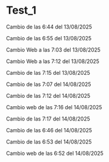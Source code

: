 # Test_1
Cambio de las 6:44 del 13/08/2025

Cambio de las 6:55 del 13/08/2025

Cambio Web a las 7:03 del 13/08/2025

Cambio Web a las 7:12 del 13/08/2025

Cambio de las 7:15 del 13/08/2025

Cambio de las 7:07 del 14/08/2025

Cambio de las 7:12 del 14/08/2025

Cambio web de las 7:16 del 14/08/2025

Cambio de las 7:17 del 14/08/2025

Cambio de las 6:46 del 14/08/2025

Cambio de las 6:53 del 14/08/2025

Cambio web de las 6:52 del 14/08/2025

  
